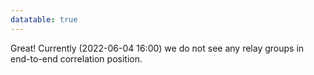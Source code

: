 ```yaml
---
datatable: true
---
```



Great! Currently (2022-06-04 16:00) we do not see any relay groups
in end-to-end correlation position.
